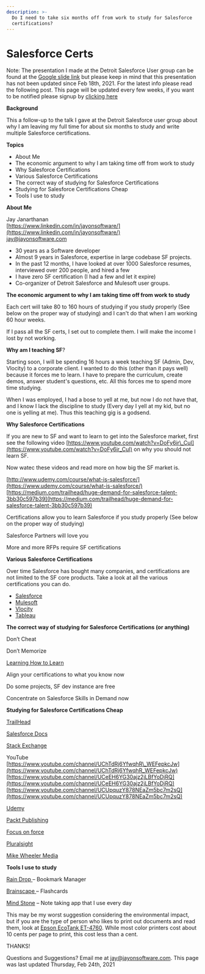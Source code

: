 ```yaml
---
description: >-
  Do I need to take six months off from work to study for Salesforce
  certifications?
---
```


# Salesforce Certs

Note: The presentation I made at the Detroit Salesforce User group can be found at the [Google slide link](https://docs.google.com/presentation/d/1NwILrHrHokodJb7YHCas0liQL3nkdt7loRjmgx1v3xI/edit?usp=sharing) but please keep in mind that this presentation has not been updated since Feb 18th, 2021. For the latest info please read the following post. This page will be updated every few weeks, if you want to be notified please signup by [clicking here](https://mailchi.mp/09caae9c52ac/salesforce-certs)

**Background**

This a follow-up to the talk I gave at the Detroit Salesforce user group about why I am leaving my full time for about six months to study and write multiple Salesforce certifications.

**Topics**

* About Me
* The economic argument to why I am taking time off from work to study
* Why Salesforce Certifications
* Various Salesforce Certifications
* The correct way of studying for Salesforce Certifications
* Studying for Salesforce Certifications Cheap
* Tools I use to study

**About Me**

Jay Janarthanan  
[https://www.linkedin.com/in/jayonsoftware/](https://www.linkedin.com/in/jayonsoftware/)  
[jay@jayonsoftware.com](mailto:jay@jayonsoftware.com)

* 30 years as a Software developer
* Almost 9 years in Salesforce, expertise in large codebase SF projects. 
* In the past 12 months, I have looked at over 1000 Salesforce resumes, interviewed over 200 people, and hired a few
* I have zero SF certification \(I had a few and let it expire\)
* Co-organizer of Detroit Salesforce and Mulesoft user groups. 

**The economic argument to why I am taking time off from work to study**

Each cert will take 80 to 160 hours of studying if you study properly \(See below on the proper way of studying\) and I can't do that when I am working 60 hour weeks. 

If I pass all the SF certs, I set out to complete them. I will make the income I lost by not working. 

**Why am I teaching SF**?

Starting soon, I will be spending 16 hours a week teaching SF \(Admin, Dev, Vlocity\) to a corporate client. I wanted to do this \(other than it pays well\) because it forces me to learn. I have to prepare the curriculum, create demos, answer student's questions, etc. All this forces me to spend more time studying. 

‌When I was employed, I had a bose to yell at me, but now I do not have that, and I know I lack the discipline to study \(Every day I yell at my kid, but no one is yelling at me\). Thus this teaching gig is a godsend. 

**Why Salesforce Certifications**

If you are new to SF and want to learn to get into the Salesforce market, first see the following  video [https://www.youtube.com/watch?v=DoFy6ir\_CuI](https://www.youtube.com/watch?v=DoFy6ir_CuI) on why you should not learn SF. 

Now watec these videos and read more on how big the SF market is.  

[http://www.udemy.com/course/what-is-salesforce/](https://www.udemy.com/course/what-is-salesforce/)  
[https://medium.com/trailhead/huge-demand-for-salesforce-talent-3bb30c597b39](https://medium.com/trailhead/huge-demand-for-salesforce-talent-3bb30c597b39)

Certifications allow you to learn Salesforce if you study properly \(See below on the proper way of studying\)

Salesforce Partners will love you

More and more RFPs require SF certifications

**Various Salesforce Certifications**

Over time Salesforce has bought many companies, and certifications are not limited to the SF core products. Take a look at all the various certifications you can do.

* [Salesforce](https://salesforceben.com/salesforce-certifications/)
* [Mulesoft](https://training.mulesoft.com/certification)
* [Vlocity](https://volt.my.salesforce.com/sfc/p/#o0000000IKm8/a/3m000000158j/M6SFj7q9W5Xj6MzOY42pMUc.1BueYCPQC73b1MGVTaw)
* [Tableau](https://www.tableau.com/learn/certification)

**The correct way of studying for Salesforce Certifications \(or anything\)**  
  
Don’t Cheat

Don’t Memorize

[Learning How to Learn](https://www.coursera.org/learn/learning-how-to-learn)  


Align your certifications to what you know now

Do some projects, SF dev instance are free

Concentrate on Salesforce Skills in Demand now

**Studying for Salesforce Certifications Cheap**

[TrailHead](https://trailhead.salesforce.com/)  


[Salesforce Docs](https://help.salesforce.com/home)  


[Stack Exchange](https://salesforce.statkexchange.com) 

YouTube  
[https://www.youtube.com/channel/UChTdRj6YfwqhR\_WEFepkcJw](https://www.youtube.com/channel/UChTdRj6YfwqhR_WEFepkcJw)  
[https://www.youtube.com/channel/UCeEH6YG30ajz2jLBfYoDjRQ](https://www.youtube.com/channel/UCeEH6YG30ajz2jLBfYoDjRQ)  
[https://www.youtube.com/channel/UCUpquzY878NEaZm5bc7m2sQ](https://www.youtube.com/channel/UCUpquzY878NEaZm5bc7m2sQ)  


[Udemy](https://www.udemy.com/)  


[Packt Publishing](https://subscribe.packtpub.com/pricing/)  


[Focus on force](https://focusonforce.com/salesforce-certifications/)

[Pluralsight](https://www.pluralsight.com/)  
  
[Mike Wheeler Media](https://mikewheelermedia.com/)  


**Tools I use to study**

  
[Rain Drop ](https://raindrop.io/)– Bookmark Manager  


[Brainscape ](https://www.brainscape.com/)– Flashcards  


[Mind Stone](https://www.mindstone.com/) – Note taking app that I use every day  


This may be my worst suggestion considering the environmental impact, but if you are the type of person who likes to print out documents and read them, look at [Epson EcoTank ET-4760](https://epson.com/For-Work/Printers/Inkjet/EcoTank-ET-4760-All-in-One-Cartridge-Free-Supertank-Printer—White/p/C11CG1920). While most color printers cost about 10 cents per page to print, this cost less than a cent. 

THANKS!

Questions and Suggestions? Email me at [jay@jayonsoftware.com](mailto:jay@jayonsoftware.com). This page was last updated Thursday, Feb 24th, 2021



